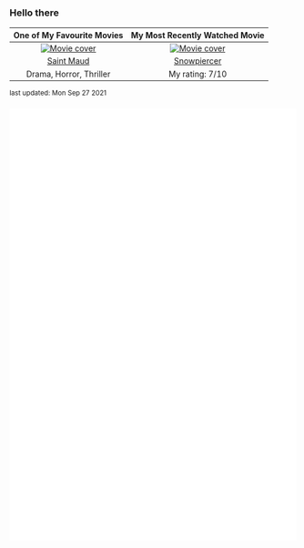 ### Hello there


<!--START_SECTION:movies-->
| One of My Favourite Movies | My Most Recently Watched Movie |
| :---: | :---: |
| [![Movie cover](https://m.media-amazon.com/images/M/MV5BYzE3ZDg0OTktYjlhNC00ZmQ0LTk0YjktMDE1ZWE2YjIwMjk4XkEyXkFqcGdeQXVyMDA4NzMyOA@@._V1_UY209_CR0,0,140,209_AL_.jpg)](https://imdb.com/title/tt7557108/?ref_=ttls_li_i) | [![Movie cover](https://m.media-amazon.com/images/M/MV5BMTQ3NzA1MTY3MV5BMl5BanBnXkFtZTgwNzE2Mzg5MTE@._V1_SX105_CR0,0,105,153_.jpg)](https://imdb.com/title/tt1706620/) |
| [Saint Maud](https://imdb.com/title/tt7557108/?ref_=ttls_li_i) | [Snowpiercer](https://imdb.com/title/tt1706620/) |
| Drama, Horror, Thriller | My rating: 7/10 |

<sup>last updated: Mon Sep 27 2021</sup>

<!--END_SECTION:movies-->


![Metrics](https://raw.githubusercontent.com/matievisthekat/matievisthekat/master/github-metrics.svg)
